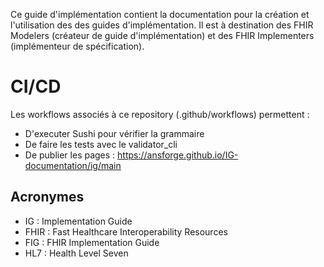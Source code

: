 Ce guide d'implémentation contient la documentation pour la création et l'utilisation des des guides d'implémentation. Il est à destination des FHIR Modelers (créateur de guide d'implémentation) et des FHIR Implementers (implémenteur de spécification).

# CI/CD
Les workflows associés à ce repository (.github/workflows) permettent : 
* D'executer Sushi pour vérifier la grammaire
* De faire les tests avec le validator_cli
* De publier les pages : https://ansforge.github.io/IG-documentation/ig/main


## Acronymes

* IG : Implementation Guide
* FHIR : Fast Healthcare Interoperability Resources
* FIG : FHIR Implementation Guide
* HL7 : Health Level Seven
